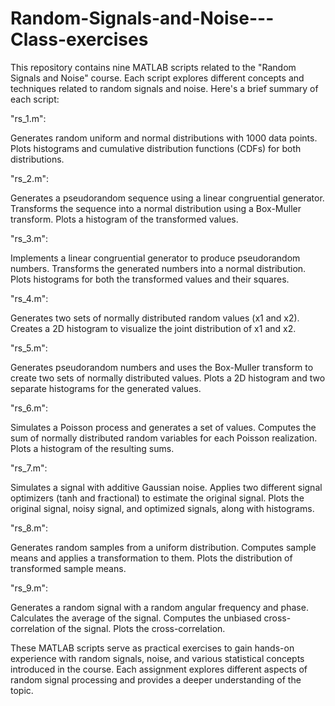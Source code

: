 # Random-Signals-and-Noise---Class-exercises

This repository contains nine MATLAB scripts related to the "Random Signals and Noise" course. 
Each script explores different concepts and techniques related to random signals and noise. 
Here's a brief summary of each script:

"rs_1.m":

Generates random uniform and normal distributions with 1000 data points.
Plots histograms and cumulative distribution functions (CDFs) for both distributions.

"rs_2.m":

Generates a pseudorandom sequence using a linear congruential generator.
Transforms the sequence into a normal distribution using a Box-Muller transform.
Plots a histogram of the transformed values.

"rs_3.m":

Implements a linear congruential generator to produce pseudorandom numbers.
Transforms the generated numbers into a normal distribution.
Plots histograms for both the transformed values and their squares.

"rs_4.m":

Generates two sets of normally distributed random values (x1 and x2).
Creates a 2D histogram to visualize the joint distribution of x1 and x2.

"rs_5.m":

Generates pseudorandom numbers and uses the Box-Muller transform to create two sets of normally distributed values.
Plots a 2D histogram and two separate histograms for the generated values.

"rs_6.m":

Simulates a Poisson process and generates a set of values.
Computes the sum of normally distributed random variables for each Poisson realization.
Plots a histogram of the resulting sums.

"rs_7.m":

Simulates a signal with additive Gaussian noise.
Applies two different signal optimizers (tanh and fractional) to estimate the original signal.
Plots the original signal, noisy signal, and optimized signals, along with histograms.

"rs_8.m":

Generates random samples from a uniform distribution.
Computes sample means and applies a transformation to them.
Plots the distribution of transformed sample means.

"rs_9.m":

Generates a random signal with a random angular frequency and phase.
Calculates the average of the signal.
Computes the unbiased cross-correlation of the signal.
Plots the cross-correlation.

These MATLAB scripts serve as practical exercises to gain hands-on experience with random signals, noise, and various statistical concepts introduced in the course.
Each assignment explores different aspects of random signal processing and provides a deeper understanding of the topic.

